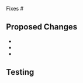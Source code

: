 Fixes #<!-- If this addresses a specific issue, please provide the issue number here -->

## Proposed Changes
<!-- Please discuss the changes you have worked on. What do the changes do; why is this PR needed? -->
<!-- You must demonstrate that the code works. Include screenshots of the code in action -->

  - 
  -
  -


## Testing
<!-- If you are adding a new feature to a library, you must include tests for your new code. -->